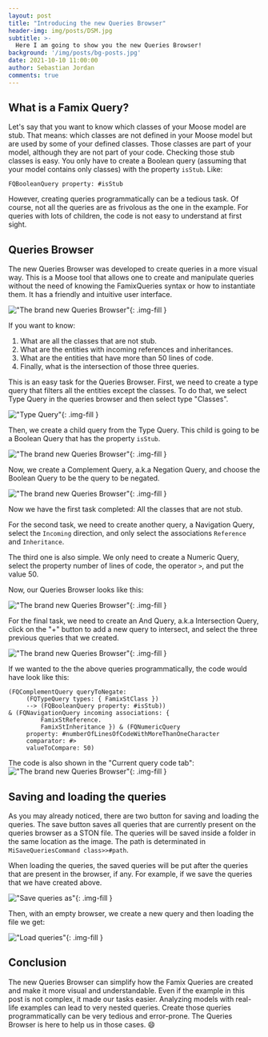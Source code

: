 ```yaml
---
layout: post
title: "Introducing the new Queries Browser"
header-img: img/posts/DSM.jpg
subtitle: >-
  Here I am going to show you the new Queries Browser!
background: '/img/posts/bg-posts.jpg'
date: 2021-10-10 11:00:00
author: Sebastian Jordan
comments: true
---
```


## What is a Famix Query?

Let's say that you want to know which classes of your Moose model are stub.
That means: which classes are not defined in your Moose model but are used by some of your defined classes.
Those classes are part of your model, although they are not part of your code.
Checking those stub classes is easy.
You only have to create a Boolean query (assuming that your model contains only classes) with the property `isStub`.
Like:

```st
FQBooleanQuery property: #isStub
```

However, creating queries programmatically can be a tedious task.
Of course, not all the queries are as frivolous as the one in the example.
For queries with lots of children, the code is not easy to understand at first sight.

## Queries Browser

The new Queries Browser was developed to create queries in a more visual way.
This is a Moose tool that allows one to create and manipulate queries without the need of knowing the FamixQueries syntax or how to instantiate them.
It has a friendly and intuitive user interface.

!["The brand new Queries Browser"](/img/posts/2021-07-27-the-new-queries-browser/and-query.png){: .img-fill }

If you want to know:

1. What are all the classes that are not stub.
2. What are the entities with incoming references and inheritances.
3. What are the entities that have more than 50 lines of code.
4. Finally, what is the intersection of those three queries.

This is an easy task for the Queries Browser. First, we need to create a type query that filters all the entities except the classes.
To do that, we select Type Query in the queries browser and then select type "Classes".

!["Type Query"](/img/posts/2021-07-27-the-new-queries-browser/type-query.png){: .img-fill }

Then, we create a child query from the Type Query. This child is going to be a Boolean Query that has the property `isStub`.

!["The brand new Queries Browser"](/img/posts/2021-07-27-the-new-queries-browser/child-of-type-query.png){: .img-fill }

Now, we create a Complement Query, a.k.a Negation Query, and choose the Boolean Query to be the query to be negated.

!["The brand new Queries Browser"](/img/posts/2021-07-27-the-new-queries-browser/negation-query.png){: .img-fill }

Now we have the first task completed: All the classes that are not stub.

For the second task, we need to create another query, a Navigation Query, select the `Incoming` direction, and only select the associations `Reference` and `Inheritance`.

The third one is also simple.
We only need to create a Numeric Query, select the property number of lines of code, the operator `>`, and put the value 50.

Now, our Queries Browser looks like this:

!["The brand new Queries Browser"](/img/posts/2021-07-27-the-new-queries-browser/numeric-query.png){: .img-fill }

For the final task, we need to create an And Query, a.k.a Intersection Query, click on the "+" button to add a new query to intersect, and select the three previous queries that we created.

!["The brand new Queries Browser"](/img/posts/2021-07-27-the-new-queries-browser/and-query.png){: .img-fill }

If we wanted to the the above queries programmatically, the code would have look like this:

```st
(FQComplementQuery queryToNegate:
	 (FQTypeQuery types: { FamixStClass })
	 --> (FQBooleanQuery property: #isStub))
& (FQNavigationQuery incoming associations: {
		 FamixStReference.
		 FamixStInheritance }) & (FQNumericQuery
	 property: #numberOfLinesOfCodeWithMoreThanOneCharacter
	 comparator: #>
	 valueToCompare: 50)
```

The code is also shown in the "Current query code tab":
!["The brand new Queries Browser"](/img/posts/2021-07-27-the-new-queries-browser/current-code.png){: .img-fill }

## Saving and loading the queries

As you may already noticed, there are two button for saving and loading the queries. The save button saves all queries that are currently present on the queries browser as a STON file. The queries will be saved inside a folder in the same location as the image. The path is determinated in `MiSaveQueriesCommand class>>#path`.

When loading the queries, the saved queries will be put after the queries that are present in the browser, if any. For example, if we save the queries that we have created above.

!["Save queries as"](/img/posts/2021-07-27-the-new-queries-browser/save-queries.png){: .img-fill }

Then, with an empty browser, we create a new query and then loading the file we get:

!["Load queries"](/img/posts/2021-07-27-the-new-queries-browser/load-queries.png){: .img-fill }

## Conclusion

The new Queries Browser can simplify how the Famix Queries are created and make it more visual and understandable.
Even if the example in this post is not complex, it made our tasks easier.
Analyzing models with real-life examples can lead to very nested queries.
Create those queries programmatically can be very tedious and error-prone.
The Queries Browser is here to help us in those cases. :smile:
